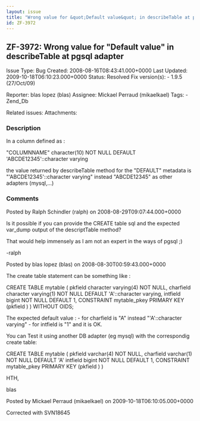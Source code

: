 ```yaml
---
layout: issue
title: "Wrong value for &quot;Default value&quot; in describeTable at pgsql adapter"
id: ZF-3972
---
```


ZF-3972: Wrong value for "Default value" in describeTable at pgsql adapter
--------------------------------------------------------------------------

 Issue Type: Bug Created: 2008-08-16T08:43:41.000+0000 Last Updated: 2009-10-18T06:10:23.000+0000 Status: Resolved Fix version(s): - 1.9.5 (27/Oct/09)
 
 Reporter:  blas lopez (blas)  Assignee:  Mickael Perraud (mikaelkael)  Tags: - Zend\_Db
 
 Related issues: 
 Attachments: 
### Description

In a column defined as :

"COLUMNNAME" character(10) NOT NULL DEFAULT 'ABCDE12345'::character varying

the value returned by describeTable method for the "DEFAULT" metadata is "'ABCDE12345'::character varying" instead "ABCDE12345" as other adapters (mysql,...)

 

 

### Comments

Posted by Ralph Schindler (ralph) on 2008-08-29T09:07:44.000+0000

Is it possible if you can provide the CREATE table sql and the expected var\_dump output of the descriptTable method?

That would help immensely as I am not an expert in the ways of pgsql ;)

-ralph

 

 

Posted by blas lopez (blas) on 2008-08-30T00:59:43.000+0000

The create table statement can be something like :

CREATE TABLE mytable ( pkfield character varying(4) NOT NULL, charfield character varying(1) NOT NULL DEFAULT 'A'::character varying, intfield bigint NOT NULL DEFAULT 1, CONSTRAINT mytable\_pkey PRIMARY KEY (pkfield ) ) WITHOUT OIDS;

The expected default value : - for charfield is "A" instead "'A'::character varying" - for intfield is "1" and it is OK.

You can Test it using another DB adapter (eg mysql) with the correspondig create table:

CREATE TABLE mytable ( pkfield varchar(4) NOT NULL, charfield varchar(1) NOT NULL DEFAULT 'A' intfield bigint NOT NULL DEFAULT 1, CONSTRAINT mytable\_pkey PRIMARY KEY (pkfield ) )

HTH,

blas

 

 

Posted by Mickael Perraud (mikaelkael) on 2009-10-18T06:10:05.000+0000

Corrected with SVN18645

 

 